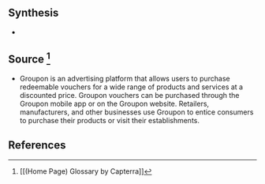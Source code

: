 ## Synthesis
- 
## Source [^1]
- Groupon is an advertising platform that allows users to purchase redeemable vouchers for a wide range of products and services at a discounted price. Groupon vouchers can be purchased through the Groupon mobile app or on the Groupon website. Retailers, manufacturers, and other businesses use Groupon to entice consumers to purchase their products or visit their establishments.
## References

[^1]: [[(Home Page) Glossary by Capterra]]